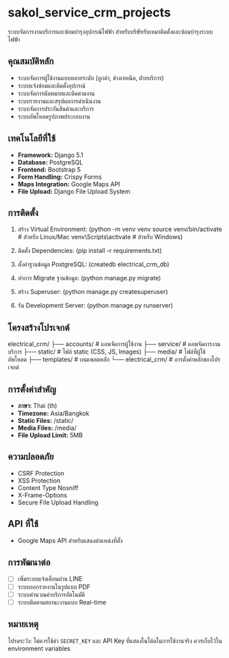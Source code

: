# sakol_service_crm_projects

ระบบจัดการงานบริการและซ่อมบำรุงอุปกรณ์ไฟฟ้า สำหรับบริษัทรับเหมาติดตั้งและซ่อมบำรุงระบบไฟฟ้า

## คุณสมบัติหลัก

- ระบบจัดการผู้ใช้งานแบบหลายระดับ (ลูกค้า, ช่างเทคนิค, ฝ่ายบริการ)
- ระบบแจ้งซ่อมและติดตั้งอุปกรณ์
- ระบบจัดการนัดหมายและติดตามงาน
- ระบบรายงานและสรุปผลการดำเนินงาน
- ระบบจัดการประกันสินค้าและบริการ
- ระบบอัพโหลดรูปภาพประกอบงาน

## เทคโนโลยีที่ใช้

- **Framework:** Django 5.1
- **Database:** PostgreSQL
- **Frontend:** Bootstrap 5
- **Form Handling:** Crispy Forms
- **Maps Integration:** Google Maps API
- **File Upload:** Django File Upload System

## การติดตั้ง

1. สร้าง Virtual Environment:
    (python -m venv venv
    source venv/bin/activate # สำหรับ Linux/Mac
    venv\Scripts\activate # สำหรับ Windows)

2. ติดตั้ง Dependencies:
    (pip install -r requirements.txt)

3. ตั้งค่าฐานข้อมูล PostgreSQL:
    (createdb electrical_crm_db)

4. ทำการ Migrate ฐานข้อมูล:
    (python manage.py migrate)

5. สร้าง Superuser:
    (python manage.py createsuperuser)

6. รัน Development Server:
    (python manage.py runserver)

## โครงสร้างโปรเจกต์
electrical_crm/
├── accounts/            # แอพจัดการผู้ใช้งาน
├── service/            # แอพจัดการงานบริการ
├── static/            # ไฟล์ static (CSS, JS, Images)
├── media/             # ไฟล์ที่ผู้ใช้อัพโหลด
├── templates/         # เทมเพลตหลัก
└── electrical_crm/    # การตั้งค่าหลักของโปรเจกต์

## การตั้งค่าสำคัญ

- **ภาษา:** Thai (th)
- **Timezone:** Asia/Bangkok
- **Static Files:** /static/
- **Media Files:** /media/
- **File Upload Limit:** 5MB

## ความปลอดภัย

- CSRF Protection
- XSS Protection
- Content Type Nosniff
- X-Frame-Options
- Secure File Upload Handling

## API ที่ใช้

- Google Maps API สำหรับแสดงตำแหน่งที่ตั้ง

## การพัฒนาต่อ

- [ ] เพิ่มระบบแจ้งเตือนผ่าน LINE
- [ ] ระบบออกรายงานในรูปแบบ PDF
- [ ] ระบบคำนวณค่าบริการอัตโนมัติ
- [ ] ระบบติดตามสถานะงานแบบ Real-time

## หมายเหตุ

โปรดระวัง: ไม่ควรใช้ค่า `SECRET_KEY` และ API Key ที่แสดงในโค้ดในการใช้งานจริง ควรเก็บไว้ใน environment variables